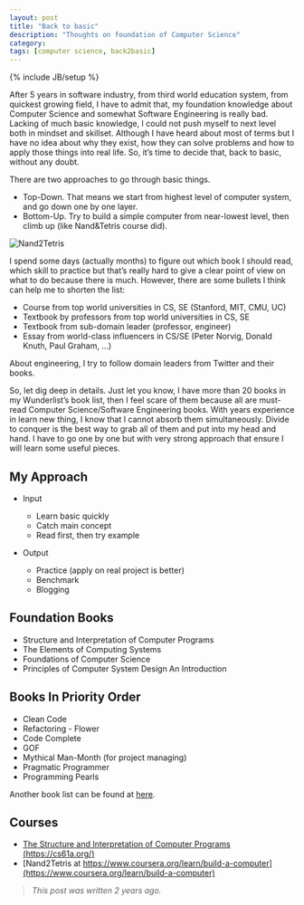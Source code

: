 ```yaml
---
layout: post
title: "Back to basic"
description: "Thoughts on foundation of Computer Science"
category: 
tags: [computer science, back2basic]
---
```

{% include JB/setup %}

After 5 years in software industry, from third world education system, from quickest growing field, I have to admit that, my foundation knowledge about Computer Science and somewhat Software Engineering is really bad. Lacking of much basic knowledge, I could not push myself to next level both in mindset and skillset. Although I have heard about most of terms but I have no idea about why they exist, how they can solve problems and how to apply those things into real life. So, it’s time to decide that, back to basic, without any doubt.

There are two approaches to go through basic things.

*   Top-Down. That means we start from highest level of computer system, and go down one by one layer.
*   Bottom-Up. Try to build a simple computer from near-lowest level, then climb up (like Nand&amp;Tetris course did).

![Nand2Tetris](https://66.media.tumblr.com/2923c0248d03301b8e1d6e8a6c412816/tumblr_inline_oq6tszSfga1t0sy5v_540.png#center)

I spend some days (actually months) to figure out which book I should read, which skill to practice but that’s really hard to give a clear point of view on what to do because there is much. However, there are some bullets I think can help me to shorten the list:

*   Course from top world universities in CS, SE (Stanford, MIT, CMU, UC)
*   Textbook by professors from top world universities in CS, SE
*   Textbook from sub-domain leader (professor, engineer)
*   Essay from world-class influencers in CS/SE (Peter Norvig, Donald Knuth, Paul Graham, ...)

About engineering, I try to follow domain leaders from Twitter and their books.

So, let dig deep in details. Just let you know, I have more than 20 books in my Wunderlist’s book list, then I feel scare of them because all are must-read Computer Science/Software Engineering books. With years experience in learn new thing, I know that I cannot absorb them simultaneously. Divide to conquer is the best way to grab all of them and put into my head and hand. I have to go one by one but with very strong approach that ensure I will learn some useful pieces.

## **My Approach**

*   Input
    * Learn basic quickly
    * Catch main concept
    * Read first, then try example

* Output
    * Practice (apply on real project is better)
    * Benchmark
    * Blogging

## **Foundation Books**

*   Structure and Interpretation of Computer Programs
*   The Elements of Computing Systems
*   Foundations of Computer Science
*   Principles of Computer System Design An Introduction

## **Books In Priority Order**

*   Clean Code
*   Refactoring - Flower
*   Code Complete
*   GOF
*   Mythical Man-Month (for project managing)
*   Pragmatic Programmer
*   Programming Pearls

Another book list can be found at [here](https://github.com/Teamlizer/root/blob/master/personal-growth.md).

## **Courses**

*   [The Structure and Interpretation of Computer Programs (https://cs61a.org/)](https://cs61a.org/)
*   [Nand2Tetris at https://www.coursera.org/learn/build-a-computer](https://www.coursera.org/learn/build-a-computer)

> _This post was written 2 years ago._
